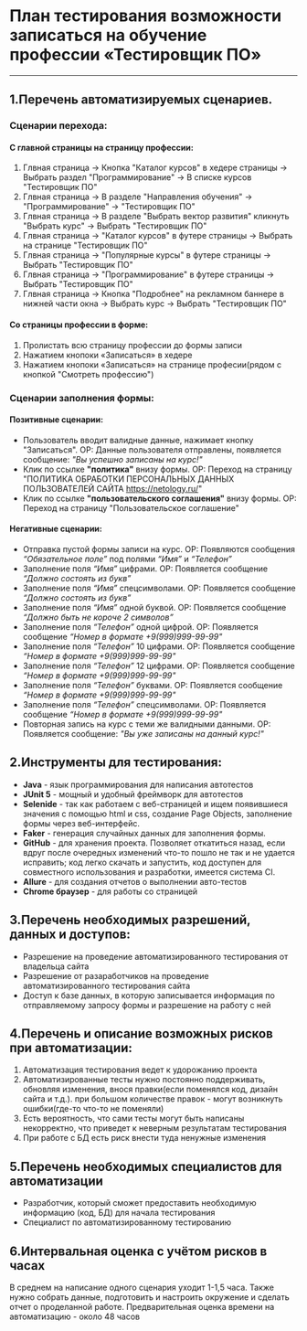 # План тестирования возможности записаться на обучение профессии «Тестировщик ПО» #
---
## 1.Перечень автоматизируемых сценариев. ##
### Сценарии перехода: ###
#### С главной страницы на страницу профессии: ####
1. Глвная страница -> Кнопка "Каталог курсов" в хедере страницы -> Выбрать раздел "Программирование" -> В списке курсов "Тестировщик ПО"
2. Глвная страница -> В разделе "Направления обучения" -> "Программирование" -> "Тестировщик ПО"
3. Глвная страница -> В разделе "Выбрать вектор развития" кликнуть "Выбрать курс" -> Выбрать "Тестировщик ПО"
4. Глвная страница -> "Каталог курсов" в футере страницы -> Выбрать на странице "Тестировщик ПО"
5. Глвная страница -> "Популярные курсы" в футере страницы -> Выбрать "Тестировщик ПО"
6. Глвная страница -> "Программирование" в футере страницы -> Выбрать "Тестировщик ПО"
7. Глвная страница -> Кнопка "Подробнее" на рекламном баннере в нижней части окна -> Выбрать курс -> Выбрать "Тестировщик ПО"


#### Со страницы профессии в форме: ####
1. Пролистать всю страницу профессии до формы записи
2. Нажатием кнопоки «Записаться» в хедере
3. Нажатием кнопоки «Записаться» на странице професии(рядом с кнопкой "Смотреть профессию")

### Сценарии заполнения формы: ###
#### Позитивные сценарии: ####
* Пользователь вводит валидные данные, нажимает кнопку "Записаться". ОР: Данные пользователя отправлены, появляется сообщение: _"Вы успешно записаны на курс!"_
* Клик по ссылке **"политика"** внизу формы. ОР: Переход на страницу "ПОЛИТИКА ОБРАБОТКИ ПЕРСОНАЛЬНЫХ ДАННЫХ ПОЛЬЗОВАТЕЛЕЙ САЙТА https://netology.ru/"
* Клик по ссылке **"пользовательского соглашения"** внизу формы. ОР: Переход на страницу "Пользовательское соглашение"

#### Негативные сценарии: ####
* Отправка пустой формы записи на курс. ОР: Появляются сообщения _“Обязательное поле”_ под полями _“Имя”_ и _“Телефон”_
* Заполнение поля _“Имя”_ цифрами. ОР: Появляется сообщение _“Должно состоять из букв”_
* Заполнение поля _“Имя”_ спецсимволами. ОР: Появляется сообщение _“Должно состоять из букв”_
* Заполнение поля _“Имя”_ одной буквой. ОР: Появляется сообщение _“Должно быть не короче 2 символов”_
* Заполнение поля _“Телефон”_ одной цифрой. ОР: Появляется сообщение _“Номер в формате +9(999)999-99-99"_
* Заполнение поля _“Телефон”_ 10 цифрами. ОР: Появляется сообщение _“Номер в формате +9(999)999-99-99"_
* Заполнение поля _“Телефон”_ 12 цифрами. ОР: Появляется сообщение _“Номер в формате +9(999)999-99-99"_
* Заполнение поля _“Телефон”_ буквами. ОР: Появляется сообщение _“Номер в формате +9(999)999-99-99"_
* Заполнение поля _“Телефон”_ спецсимволами. ОР: Появляется сообщение _“Номер в формате +9(999)999-99-99"_
* Повторная запись на курс с теми же валидными данными. ОР: Появляется сообщение: _"Вы уже записаны на данный курс!"_


## 2.Инструменты для тестирования: ##
* **Java** - язык программирования для написания автотестов
* **JUnit 5** - мощный и удобный фреймворк для автотестов
* **Selenide** - так как работаем с веб-страницей и ищем появившиеся значения с помощью html и css, создание Page Objects, заполнение формы через веб-интерфейс.
* **Faker** - генерация случайных данных для заполнения формы.
* **GitHub** - для хранения проекта. Позволяет откатиться назад, если вдруг после очередных изменений что-то пошло не так и не удается исправить; код легко скачать и запустить, код доступен для совместного использования и разработки, имеется система CI.
* **Allure** - для создания отчетов о выполнении авто-тестов
* **Chrome браузер** - для работы со страницей

## 3.Перечень необходимых разрешений, данных и доступов: ##
* Разрешение на проведение автоматизированного тестирования от владельца сайта
* Разрешение от разаработчиков на проведение автоматизированного тестирования сайта
* Доступ к базе данных, в которую записывается информация по отправляемому запросу формы и разрешение на работу с ней

## 4.Перечень и описание возможных рисков при автоматизации: ##
1. Автоматизация тестирования ведет к удорожанию проекта
2. Автоматизированные тесты нужно постоянно поддерживать, обновляя изменения, внося правки(если поменялся код, дизайн сайта и т.д.). при большом количестве правок - могут возникнуть ошибки(где-то что-то не поменяли)
3. Есть вероятность, что сами тесты могут быть написаны некорректно, что приведет к неверным результатам тестирования
4. При работе с БД есть риск внести туда ненужные изменения

## 5.Перечень необходимых специалистов для автоматизации ##
* Разработчик, который сможет предоставить необходимую информацию (код, БД) для начала тестирования
* Специалист по автоматизированному тестированию

## 6.Интервальная оценка с учётом рисков в часах ##
В среднем на написание одного сценария уходит 1-1,5 часа. Также нужно собрать данные, подготовить и настроить окружение и сделать отчет о проделанной работе. Предварительная оценка времени на автоматизацию - около 48 часов
